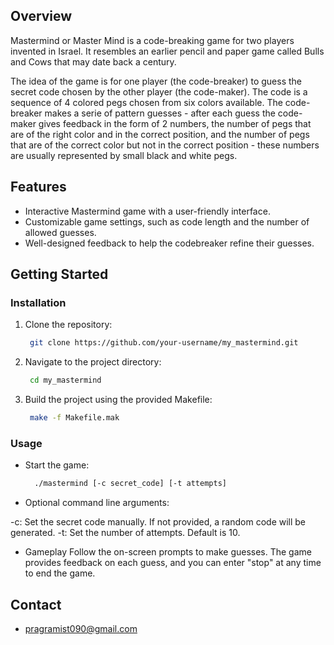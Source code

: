 ## Overview

Mastermind or Master Mind is a code-breaking game for two players invented in Israel. It resembles an earlier pencil and paper game called Bulls and Cows that may date back a century.

The idea of the game is for one player (the code-breaker) to guess the secret code chosen by the other player (the code-maker). The code is a sequence of 4 colored pegs chosen from six colors available. The code-breaker makes a serie of pattern guesses - after each guess the code-maker gives feedback in the form of 2 numbers, the number of pegs that are of the right color and in the correct position, and the number of pegs that are of the correct color but not in the correct position - these numbers are usually represented by small black and white pegs.

## Features

- Interactive Mastermind game with a user-friendly interface.
- Customizable game settings, such as code length and the number of allowed guesses.
- Well-designed feedback to help the codebreaker refine their guesses.

## Getting Started

### Installation

1. Clone the repository:

   ```bash
    git clone https://github.com/your-username/my_mastermind.git
   ```

2. Navigate to the project directory:

   ```bash
    cd my_mastermind
   ```

3. Build the project using the provided Makefile:

   ```bash
    make -f Makefile.mak
   ```

### Usage

- Start the game:

  ```bash
    ./mastermind [-c secret_code] [-t attempts]
  ```


- Optional command line arguments:

-c: Set the secret code manually. If not provided, a random code will be generated.
-t: Set the number of attempts. Default is 10.

- Gameplay
Follow the on-screen prompts to make guesses. The game provides feedback on each guess, and you can enter "stop" at any time to end the game.


## Contact

- pragramist090@gmail.com